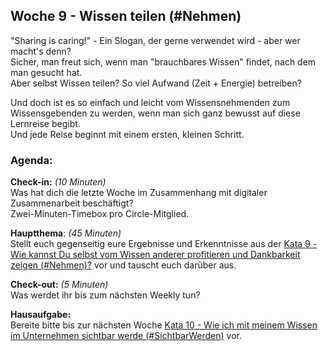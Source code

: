 ## Woche 9 - Wissen teilen (#Nehmen)

"Sharing is caring!" - Ein Slogan, der gerne verwendet wird - aber wer
macht's denn?  
Sicher, man freut sich, wenn man "brauchbares Wissen" findet, nach dem
man gesucht hat.  
Aber selbst Wissen teilen? So viel Aufwand (Zeit + Energie) betreiben?

Und doch ist es so einfach und leicht vom Wissensnehmenden zum
Wissensgebenden zu werden, wenn man sich ganz bewusst auf diese
Lernreise begibt.  
Und jede Reise beginnt mit einem ersten, kleinen Schritt.

### Agenda:

**Check-in:** *(10 Minuten)*  
Was hat dich die letzte Woche im Zusammenhang mit digitaler
Zusammenarbeit beschäftigt?  
Zwei-Minuten-Timebox pro Circle-Mitglied.


**Hauptthema**: *(45 Minuten)*  
Stellt euch gegenseitig eure Ergebnisse und Erkenntnisse aus der [Kata
9 - Wie kannst Du selbst vom Wissen anderer profitieren und Dankbarkeit
zeigen (#Nehmen)?](5-9-Kata-9.md) vor und tauscht euch darüber aus.


**Check-out:** *(5 Minuten)*  
Was werdet ihr bis zum nächsten Weekly tun?


**Hausaufgabe:**  
Bereite bitte bis zur nächsten Woche [Kata 10 - Wie ich mit meinem
Wissen im Unternehmen sichtbar werde
(#SichtbarWerden)](5-10-Kata-10.md)
vor.